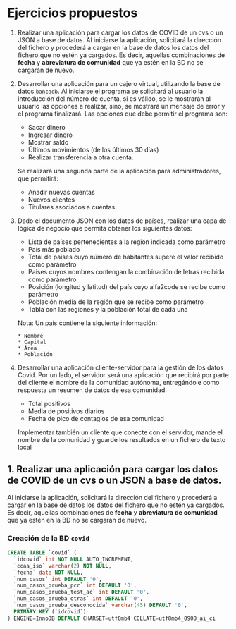 # Ejercicios propuestos

1. Realizar una aplicación para cargar los datos de COVID de un cvs o un JSON a base de datos.
Al iniciarse la aplicación, solicitará la dirección del fichero y procederá a cargar en la base de
datos los datos del fichero que no estén ya cargados. Es decir, aquellas combinaciones de
**fecha** y **abreviatura de comunidad** que ya estén en la BD no se cargarán de nuevo.

2. Desarrollar una aplicación para un cajero virtual, utilizando la base de datos `bancadb`. Al
iniciarse el programa se solicitará al usuario la introducción del número de cuenta, si es válido,
se le mostrarán al usuario las opciones a realizar, sino, se mostrará un mensaje de error y el
programa finalizará. Las opciones que debe permitir el programa son: 

   * Sacar dinero
   * Ingresar dinero
   * Mostrar saldo 
   * Últimos movimientos (de los últimos 30 días)
   * Realizar transferencia a otra cuenta.

   Se realizará una segunda parte de la aplicación para administradores, que permitirá:
   
   * Añadir nuevas cuentas
   * Nuevos clientes 
   * Titulares asociados a cuentas.

3. Dado el documento JSON con los datos de países, realizar una capa de lógica de negocio
que permita obtener los siguientes datos:

   * Lista de países pertenecientes a la región indicada como parámetro
   * País más poblado
   * Total de países cuyo número de habitantes supere el valor recibido como parámetro
   * Paises cuyos nombres contengan la combinación de letras recibida como parámetro
   * Posición (longitud y latitud) del país cuyo alfa2code se recibe como parámetro
   * Población media de la región que se recibe como parámetro
   * Tabla con las regiones y la población total de cada una

   Nota: Un país contiene la siguiente información: 
   
       * Nombre
       * Capital
       * Área
       * Población

4. Desarrollar una aplicación cliente-servidor para la gestión de los datos Covid. Por un lado, el
servidor será una aplicación que recibirá por parte del cliente el nombre de la comunidad
autónoma, entregándole como respuesta un resumen de datos de esa comunidad: 

   * Total positivos
   * Media de positivos diarios
   * Fecha de pico de contagios de esa comunidad
   
   Implementar también un cliente que conecte con el servidor, mande el nombre de la
comunidad y guarde los resultados en un fichero de texto local


## 1. Realizar una aplicación para cargar los datos de COVID de un cvs o un JSON a base de datos.

Al iniciarse la aplicación, solicitará la dirección del fichero y procederá a cargar en la base de
datos los datos del fichero que no estén ya cargados. Es decir, aquellas combinaciones de
**fecha** y **abreviatura de comunidad** que ya estén en la BD no se cargarán de nuevo.

### Creación de la BD `covid`

```sql
CREATE TABLE `covid` (
  `idcovid` int NOT NULL AUTO_INCREMENT,
  `ccaa_iso` varchar(2) NOT NULL,
  `fecha` date NOT NULL,
  `num_casos` int DEFAULT '0',
  `num_casos_prueba_pcr` int DEFAULT '0',
  `num_casos_prueba_test_ac` int DEFAULT '0',
  `num_casos_prueba_otras` int DEFAULT '0',
  `num_casos_prueba_desconocida` varchar(45) DEFAULT '0',
  PRIMARY KEY (`idcovid`)
) ENGINE=InnoDB DEFAULT CHARSET=utf8mb4 COLLATE=utf8mb4_0900_ai_ci
```
